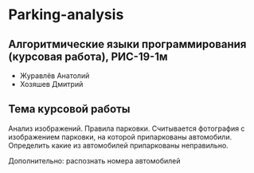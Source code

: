 # Parking-analysis

## Алгоритмические языки программирования (курсовая работа), РИС-19-1м
* Журавлёв Анатолий
* Хозяшев Дмитрий

## Тема курсовой работы
Анализ изображений. Правила парковки. Считывается фотография с изображением парковки, на которой припаркованы автомобили. 
Определить какие из автомобилей припаркованы неправильно. 

Дополнительно: распознать номера автомобилей
